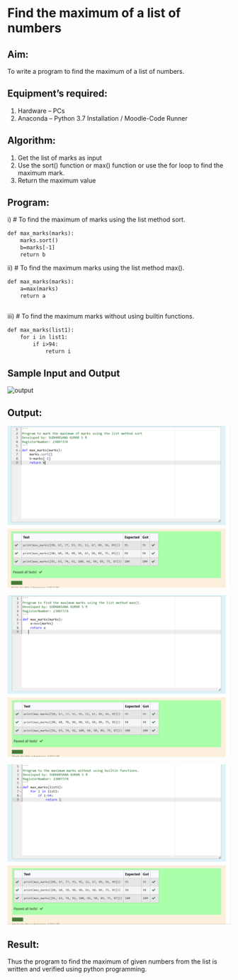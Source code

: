 # Find the maximum of a list of numbers
## Aim:
To write a program to find the maximum of a list of numbers.
## Equipment’s required:
1.	Hardware – PCs
2.	Anaconda – Python 3.7 Installation / Moodle-Code Runner
## Algorithm:
1.	Get the list of marks as input
2.	Use the sort() function or max() function or use the for loop to find the maximum mark.
3.	Return the maximum value
## Program:

i)	# To find the maximum of marks using the list method sort.
```
def max_marks(marks):
    marks.sort()
    b=marks[-1]
    return b
```

ii)	# To find the maximum marks using the list method max().
```
def max_marks(marks):
    a=max(marks)
    return a
   
```

iii) # To find the maximum marks without using builtin functions.
```
def max_marks(list1):
    for i in list1:
        if i>94:
            return i
```
## Sample Input and Output
![output](./img/max_marks1.jpg) 

## Output:
![image](https://raw.githubusercontent.com/sudharsanakumar18/FindMaximum/main/python%203a%201.png)

![image](https://raw.githubusercontent.com/sudharsanakumar18/FindMaximum/main/python%203a%202.png)

![image](https://raw.githubusercontent.com/sudharsanakumar18/FindMaximum/main/python%203a%203.png)

## Result:
Thus the program to find the maximum of given numbers from the list is written and verified using python programming.
